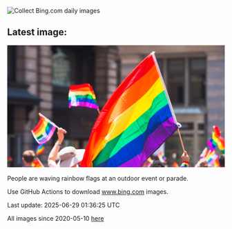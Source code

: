 ![Collect Bing.com daily images](https://github.com/counter2015/bing-daily-images/workflows/Collect%20Bing.com%20daily%20images/badge.svg)
## Latest image:
![](images/PrideParade.jpg)

People are waving rainbow flags at an outdoor event or parade.

Use GitHub Actions to download www.bing.com images.

Last update: 2025-06-29 01:36:25 UTC

All images since 2020-05-10 [here](https://github.com/counter2015/bing-daily-images/tree/master/images)
